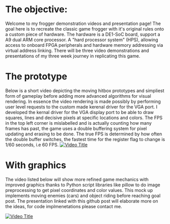 # The objective:
Welcome to my frogger demonstration videos and presentation page! The goal here is to recreate the classic game frogger with it's original rules onto a custom piece of hardware. The hardware is a DE1-SoC board, support a A9 dual ARM core processor. A "hard processor system" (HPS), allowing access to onboard FPGA peripherals and hardware memory addressing via virtual address linking. There will be three video demonstrations and presentations of my three week journey in replicating this game.

# The prototype 
Below is a short video depicting the moving hitbox prototypes and simpliest form of gameplay before adding more advanced algorithms for visual rendering. In essence the video rendering is made possibly by performing user level requests to the custom made kerenal driver for the VGA port. I developed the kernal driver for the VGA display port to be able to draw squares, lines and decisive pixels at specific locations and colors. The FPS in the top left corner is mislabelled and is actually counting how many frames has past, the game uses a double buffering system for pixel updating and erasing to be done. The true FPS is determined by how often the double buffer switches, the fastest time for the register flag to change is 1/60 seconds, i.e 60 FPS.
[![Video Title](https://img.youtube.com/vi/uN19iK474-Y/0.jpg)](https://www.youtube.com/shorts/uN19iK474-Y)


# With graphics
The video listed below will show more refined game mechanics with improved graphics thanks to Python script libraries like pillow to do image preprocessing to get pixel coordinates and color values. This mock up implements moving enemies (cars) and object riding before reaching goal post. The presentation linked with this github post will elaborate more on the ideas, for code implmenetations please contact me.

[![Video Title](https://img.youtube.com/vi/9m5iKHtU3EM-Y/0.jpg)](https://www.youtube.com/watch?v=9m5iKHtU3EM)